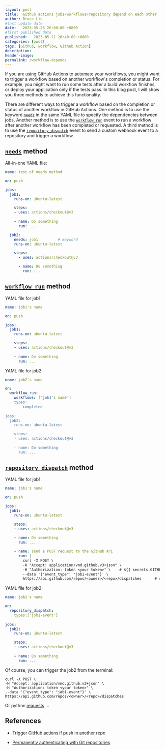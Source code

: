 ```yaml
---
layout: post
title:  Github actions jobs/workflows/repository depend on each other
author: Bruce Liu
#last update date
date:   2023-05-26 20:00:00 +0800
#first published date
published:   2023-05-21 20:40:00 +0800
categories: [post]
tags: [Github, workflow, Github Action]
description: 
header-image: 
permalink: /workflow-depends
---
```


If you are using GitHub Actions to automate your workflows, you might want to trigger a workflow based on another workflow's completion or status. For example, you might want to run some tests after a build workflow finishes, or deploy your application only if the tests pass. In this blog post, I will show you three methods to achieve this functionality.

<!--the above is the excerpt-->
<!--more-->
<!--the following is the text-->

There are different ways to trigger a workflow based on the completion or status of another workflow in GitHub Actions. One method is to use the keyword [`needs`] in the same YAML file to specify the dependencies between jobs. Another method is to use the [`workflow_run`] event to run a workflow after another workflow has been completed or requested. A third method is to use the [`repository_dispatch`] event to send a custom webhook event to a repository and trigger a workflow.

## [`needs`] method

All-in-one YAML file:

```yaml
name: test of needs method

on: push

jobs:
  job1:
    runs-on: ubuntu-latest

    steps:
    - uses: actions/checkout@v3
    
    - name: Do something
      run: ...

  job2:
    needs: job1	        # keyword
    runs-on: ubuntu-latest

    steps:
      - uses: actions/checkout@v3

      - name: Do something
        run: ...
```

## [`workflow_run`] method

YAML file for job1:

```yaml
name: job1's name

on: push

jobs:
  job1:
    runs-on: ubuntu-latest

    steps:
    - uses: actions/checkout@v3
    
    - name: Do something
      run: ...
```

YAML file for job2:

```yaml
name: job2's name

on: 
  workflow_run:
    workflows: ['job1's name']
    types:
      - completed
	  
jobs:
  job2:
    runs-on: ubuntu-latest

    steps:
    - uses: actions/checkout@v3
    
    - name: Do something
      run: ...
```

## [`repository_dispatch`] method

YAML file for job1:

```yaml
name: job1's name

on: push

jobs:
  job1:
    runs-on: ubuntu-latest

    steps:
    - uses: actions/checkout@v3
    
    - name: Do something
      run: ...

    - name: send a POST request to the GitHub API
      run: |
        curl -X POST \
        -H "Accept: application/vnd.github.v3+json" \
        -H "Authorization: token <your token>" \	# ${{ secrets.GITHUB_API_TOKEN }}
        --data '{"event_type": "job1-event"}' \
        https://api.github.com/repos/<owner>/<repo>/dispatches		# repository which job2 file is located
```

YAML file for job2:

```yaml
name: job2's name

on: 
  repository_dispatch:
    types:['job1-event']
	  
jobs:
  job2:
    runs-on: ubuntu-latest

    steps:
    - uses: actions/checkout@v3
    
    - name: Do something
      run: ...
```

Of course, you can trigger the job2 from the terminal:

```
curl -X POST \
-H "Accept: application/vnd.github.v3+json" \
-H "Authorization: token <your token>" \
--data '{"event_type": "job1-event"}' \
https://api.github.com/repos/<owner>/<repo>/dispatches
```

Or python [requests] ...

## References

- [Trigger GitHub actions if push in another repo](https://stackoverflow.com/a/68407424/12371819)

- [Permanently authenticating with Git repositories](https://confluence.atlassian.com/bitbucketserver080/permanently-authenticating-with-git-repositories-1115142281.html)

<!--links-->
[`needs`]:https://docs.github.com/en/actions/using-workflows/workflow-syntax-for-github-actions#jobsjob_idneeds
[`workflow_run`]:https://docs.github.com/en/actions/using-workflows/events-that-trigger-workflows#workflow_run
[`repository_dispatch`]:https://docs.github.com/en/actions/using-workflows/events-that-trigger-workflows#repository_dispatch
[requests]:https://requests.readthedocs.io/en/latest/
